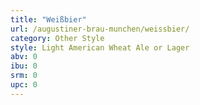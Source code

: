 ```yaml
---
title: "Weißbier"
url: /augustiner-brau-munchen/weissbier/
category: Other Style
style: Light American Wheat Ale or Lager
abv: 0
ibu: 0
srm: 0
upc: 0
---
```



